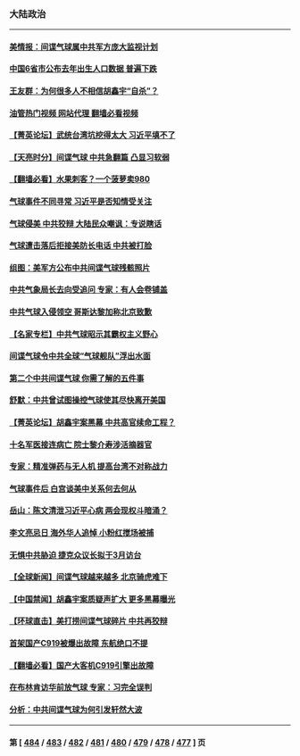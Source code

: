 ### 大陆政治
---
#### [美情报：间谍气球属中共军方庞大监视计划](../../pages/ncid277/n13924995.md?02081645) 
#### [中国6省市公布去年出生人口数据 普遍下跌](../../pages/ncid277/n13925082.md?02081645) 
#### [王友群：为何很多人不相信胡鑫宇“自杀”？](../../pages/ncid277/n13925052.md?02081645) 
#### [油管热门视频 网站代理 翻墙必看视频](http://138.2.39.72:81/youtube.html?epic-marker?02081645)
#### [【菁英论坛】武统台湾坑挖得太大 习近平填不了](../../pages/ncid277/n13924907.md?02081645) 
#### [【天亮时分】间谍气球 中共急翻篇 凸显习软弱](../../pages/ncid277/n13924904.md?02081645) 
#### [【翻墙必看】水果刺客？一个菠萝卖980](../../pages/ncid277/n13925007.md?02081645) 
#### [气球事件不同寻常 习近平是否知情受关注](../../pages/ncid277/n13924938.md?02081645) 
#### [气球侵美 中共狡辩 大陆民众嘲讽：专说瞎话](../../pages/ncid277/n13922705.md?02081645) 
#### [气球遭击落后拒接美防长电话 中共被打脸](../../pages/ncid277/n13924861.md?02081645) 
#### [组图：美军方公布中共间谍气球残骸照片](../../pages/ncid277/n13924854.md?02081645) 
#### [中共气象局长去向受追问 专家：有人会卷铺盖](../../pages/ncid277/n13924836.md?02081645) 
#### [中共气球入侵领空 哥斯达黎加称北京致歉](../../pages/ncid277/n13924829.md?02081645) 
#### [【名家专栏】中共气球昭示其霸权主义野心](../../pages/ncid277/n13924600.md?02081645) 
#### [间谍气球令中共全球“气球舰队”浮出水面](../../pages/ncid277/n13924302.md?02081645) 
#### [第二个中共间谍气球 你需了解的五件事](../../pages/ncid277/n13924810.md?02081645) 
#### [舒默：中共曾试图操控气球使其尽快离开美国](../../pages/ncid277/n13924808.md?02081645) 
#### [【菁英论坛】胡鑫宇案黑幕 中共高官续命工程？](../../pages/ncid277/n13924222.md?02081645) 
#### [十名军医接连病亡 院士黎介寿涉活摘器官](../../pages/ncid277/n13924785.md?02081645) 
#### [专家：精准弹药与无人机 提高台湾不对称战力](../../pages/ncid277/n13924544.md?02081645) 
#### [气球事件后 白宫谈美中关系何去何从](../../pages/ncid277/n13924759.md?02081645) 
#### [岳山：陈文清泄习近平心病 两会现权斗暗涌？](../../pages/ncid277/n13924607.md?02081645) 
#### [李文亮忌日 海外华人追悼 小粉红搅场被捕](../../pages/ncid277/n13924598.md?02081645) 
#### [无惧中共胁迫 捷克众议长拟于3月访台](../../pages/ncid277/n13924263.md?02081645) 
#### [【全球新闻】间谍气球越来越多 北京骑虎难下](../../pages/ncid277/n13924508.md?02081645) 
#### [【中国禁闻】胡鑫宇案质疑声扩大 更多黑幕曝光](../../pages/ncid277/n13924149.md?02081645) 
#### [【环球直击】美打捞间谍气球碎片 中共再狡辩](../../pages/ncid277/n13924155.md?02081645) 
#### [首架国产C919被爆出故障 东航绝口不提](../../pages/ncid277/n13924304.md?02081645) 
#### [【翻墙必看】国产大客机C919引擎出故障](../../pages/ncid277/n13924429.md?02081645) 
#### [在布林肯访华前放气球 专家：习完全误判](../../pages/ncid277/n13924252.md?02081645) 
#### [分析：中共间谍气球为何引发轩然大波](../../pages/ncid277/n13924177.md?02081645) 

---
#### 第 [ [484](./484.md?02081645) / [483](./483.md?02081645) / [482](./482.md?02081645) / [481](./481.md?02081645) / [480](./480.md?02081645) / [479](./479.md?02081645) / [478](./478.md?02081645) / [477](./477.md?02081645) ] 页
